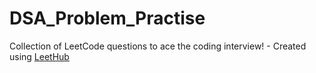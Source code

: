 # DSA_Problem_Practise
Collection of LeetCode questions to ace the coding interview! - Created using [LeetHub](https://github.com/QasimWani/LeetHub)

